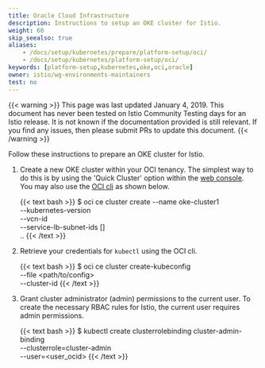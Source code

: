 ```yaml
---
title: Oracle Cloud Infrastructure
description: Instructions to setup an OKE cluster for Istio.
weight: 60
skip_seealso: true
aliases:
    - /docs/setup/kubernetes/prepare/platform-setup/oci/
    - /docs/setup/kubernetes/platform-setup/oci/
keywords: [platform-setup,kubernetes,oke,oci,oracle]
owner: istio/wg-environments-maintainers
test: no
---
```


{{< warning >}}
This page was last updated January 4, 2019. This document has never been
tested on Istio Community Testing days for an Istio release. It is not known if the documentation provided
is still relevant. If you find any issues, then  please submit PRs to update this document.
{{< /warning >}}

Follow these instructions to prepare an OKE cluster for Istio.

1. Create a new OKE cluster within your OCI tenancy. The simplest way to do this is by using the 'Quick Cluster' option within the [web console](https://docs.cloud.oracle.com/iaas/Content/ContEng/Tasks/contengcreatingclusterusingoke.htm). You may also use the [OCI cli](https://docs.cloud.oracle.com/iaas/Content/API/SDKDocs/cliinstall.htm) as shown below.

    {{< text bash >}}
    $ oci ce cluster create --name oke-cluster1 \
        --kubernetes-version <preferred version> \
        --vcn-id <vcn-ocid> \
        --service-lb-subnet-ids [] \
        ..
    {{< /text >}}

1. Retrieve your credentials for `kubectl` using the OCI cli.

    {{< text bash >}}
    $ oci ce cluster create-kubeconfig \
        --file <path/to/config> \
        --cluster-id <cluster-ocid>
    {{< /text >}}

1. Grant cluster administrator (admin) permissions to the current user. To create the necessary RBAC rules for Istio, the current user requires admin permissions.

    {{< text bash >}}
    $ kubectl create clusterrolebinding cluster-admin-binding \
        --clusterrole=cluster-admin \
        --user=<user_ocid>
    {{< /text >}}

